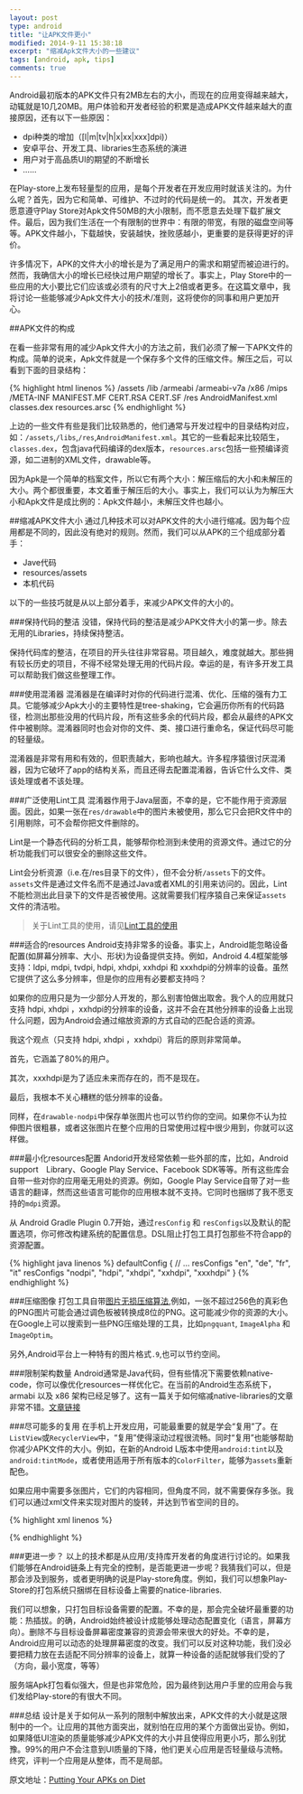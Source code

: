 ```yaml
---
layout: post
type: android
title: "让APK文件更小"
modified: 2014-9-11 15:38:18
excerpt: "缩减Apk文件大小的一些建议"
tags: [android, apk, tips]
comments: true
---
```

Android最初版本的APK文件只有2MB左右的大小，而现在的应用变得越来越大，动辄就是10几20MB。用户体验和开发者经验的积累是造成APK文件越来越大的直接原因，还有以下一些原因：

- dpi种类的增加（[l|m|tv|h|x|xx|xxx]dpi)）
- 安卓平台、开发工具、libraries生态系统的演进
- 用户对于高品质UI的期望的不断增长
- ……

在Play-store上发布轻量型的应用，是每个开发者在开发应用时就该关注的。为什么呢？首先，因为它和简单、可维护、不过时的代码是统一的。
其次，开发者更愿意遵守Play Store对Apk文件50MB的大小限制，而不愿意去处理下载扩展文件。最后，因为我们生活在一个有限制的世界中：有限的带宽，有限的磁盘空间等等。APK文件越小，下载越快，安装越快，挫败感越小，更重要的是获得更好的评价。

许多情况下，APK的文件大小的增长是为了满足用户的需求和期望而被迫进行的。然而，我确信大小的增长已经快过用户期望的增长了。事实上，Play Store中的一些应用的大小要比它们应该或必须有的尺寸大上2倍或者更多。在这篇文章中，我将讨论一些能够减少Apk文件大小的技术/准则，这将使你的同事和用户更加开心。

##APK文件的构成

在看一些非常有用的减少Apk文件大小的方法之前，我们必须了解一下APK文件的构成。简单的说来，Apk文件就是一个保存多个文件的压缩文件。解压之后，可以看到下面的目录结构：

{% highlight html linenos %}
/assets
/lib
  /armeabi
  /armeabi-v7a
  /x86
  /mips
/META-INF
  MANIFEST.MF
  CERT.RSA
  CERT.SF
/res
AndroidManifest.xml
classes.dex
resources.arsc
{% endhighlight %}

上边的一些文件有些是我们比较熟悉的，他们通常与开发过程中的目录结构对应，如：`/assets`,`/libs`,`/res`,`AndroidManifest.xml`。其它的一些看起来比较陌生，`classes.dex`，包含java代码编译的dex版本，`resources.arsc`包括一些预编译资源，如二进制的XML文件，drawable等。

因为Apk是一个简单的档案文件，所以它有两个大小：解压缩后的大小和未解压的大小。两个都很重要，本文着重于解压后的大小。事实上，我们可以认为为解压大小和Apk文件是成比例的：Apk文件越小，未解压文件也越小。

##缩减APK文件大小
通过几种技术可以对APK文件的大小进行缩减。因为每个应用都是不同的，因此没有绝对的规则。然而，我们可以从APK的三个组成部分着手：

- Jave代码
- resources/assets
- 本机代码

以下的一些技巧就是从以上部分着手，来减少APK文件的大小的。

###保持代码的整洁
没错，保持代码的整洁是减少APK文件大小的第一步。除去无用的Libraries，持续保持整洁。

保持代码库的整洁，在项目的开头往往非常容易。项目越久，难度就越大。那些拥有较长历史的项目，不得不经常处理无用的代码片段。幸运的是，有许多开发工具可以帮助我们做这些整理工作。

###使用混淆器
混淆器是在编译时对你的代码进行混淆、优化、压缩的强有力工具。它能够减少Apk大小的主要特性是tree-shaking，它会遍历你所有的代码路径，检测出那些没用的代码片段，所有这些多余的代码片段，都会从最终的APK文件中被剔除。混淆器同时也会对你的文件、类、接口进行重命名，保证代码尽可能的轻量级。

混淆器是非常有用和有效的，但职责越大，影响也越大。许多程序猿很讨厌混淆器，因为它破坏了app的结构关系，而且还得去配置混淆器，告诉它什么文件、类该处理或者不该处理。

###广泛使用Lint工具
混淆器作用于Java层面，不幸的是，它不能作用于资源层面。因此，如果一张在`res/drawable`中的图片未被使用，那么它只会把R文件中的引用剔除，可不会帮你把文件删除的。 

Lint是一个静态代码的分析工具，能够帮你检测到未使用的资源文件。通过它的分析功能我们可以很安全的删除这些文件。

Lint会分析资源（i.e.在/res目录下的文件），但不会分析`/assets`下的文件。`assets`文件是通过文件名而不是通过Java或者XML的引用来访问的。因此，Lint不能检测出此目录下的文件是否被使用。这就需要我们程序猿自己来保证`assets`文件的清洁啦。

>关于Lint工具的使用，请见[Lint工具的使用](http://developer.android.com/tools/debugging/improving-w-lint.html)

###适合的resources
Android支持非常多的设备。事实上，Android能忽略设备配置(如屏幕分辨率、大小、形状)为设备提供支持。例如，Android 4.4框架能够支持：ldpi, mdpi, tvdpi, hdpi, xhdpi, xxhdpi 和 xxxhdpi的分辨率的设备。虽然它提供了这么多分辨率，但是你的应用有必要都支持吗？

如果你的应用只是为一少部分人开发的，那么别害怕做出取舍。我个人的应用就只支持 hdpi, xhdpi ，xxhdpi的分辨率的设备，这并不会在其他分辨率的设备上出现什么问题，因为Android会通过缩放资源的方式自动的匹配合适的资源。

我这个观点（只支持 hdpi, xhdpi ，xxhdpi）背后的原则非常简单。

首先，它涵盖了80%的用户。

其次，xxxhdpi是为了适应未来而存在的，而不是现在。

最后，我根本不关心糟糕的低分辨率的设备。

同样，在`drawable-nodpi`中保存单张图片也可以节约你的空间。如果你不认为拉伸图片很粗暴，或者这张图片在整个应用的日常使用过程中很少用到，你就可以这样做。

###最小化resources配置
Andorid开发经常依赖一些外部的库，比如，Android support　Library、Google Play Service、Facebook SDK等等。所有这些库会自带一些对你的应用毫无用处的资源。例如，Google Play Service自带了对一些语言的翻译，然而这些语言可能你的应用根本就不支持。它同时也捆绑了我不愿支持的`mdpi`资源。

从 Android Gradle Plugin 0.7开始，通过`resConfig` 和 `resConfigs`以及默认的配置选项，你可修改构建系统的配置信息。DSL阻止打包工具打包那些不符合app的资源配置。

{% highlight java linenos %}
defaultConfig {
 	// ...
 	resConfigs "en", "de", "fr", "it"
 	resConfigs "nodpi", "hdpi", "xhdpi", "xxhdpi", "xxxhdpi"
}
{% endhighlight %}

###压缩图像
打包工具自带[图片无损压缩算法](http://developer.android.com/guide/topics/resources/drawable-resource.html#Bitmap),例如，一张不超过256色的真彩色的PNG图片可能会通过调色板被转换成8位的PNG。这可能减少你的资源的大小。在Google上可以搜索到一些PNG压缩处理的工具，比如`pngquant`, `ImageAlpha` 和 `ImageOptim`。

另外,Android平台上一种特有的图片格式`.9`,也可以节约空间。

###限制架构数量
Android通常是Java代码，但有些情况下需要依赖native-code，你可以像优化resources一样优化它。在当前的Android生态系统下， armabi 以及 x86 架构已经足够了。这有一篇关于如何缩减native-libraries的文章非常不错。[文章链接](http://blog.algolia.com/android-ndk-how-to-reduce-libs-size/)

###尽可能多的复用
在手机上开发应用，可能最重要的就是学会“复用”了。在`ListView`或`RecyclerView`中，“复用”使得滚动过程很流畅。同时“复用”也能够帮助你减少APK文件的大小。例如，在新的Android L版本中使用`android:tint`以及`android:tintMode`，或者使用适用于所有版本的`ColorFilter`，能够为`assets`重新配色。

如果应用中需要多张图片，它们的内容相同，但角度不同，就不需要保存多张。我们可以通过xml文件来实现对图片的旋转，并达到节省空间的目的。

{% highlight xml linenos %}
<?xml version="1.0" encoding="utf-8"?>
<rotate xmlns:android="http://schemas.android.com/apk/res/android"
 	android:drawable="@drawable/ic_arrow_expand"
 	android:fromDegrees="180"
 	android:pivotX="50%"
 	android:pivotY="50%"
 	android:toDegrees="180" />
{% endhighlight %}

###更进一步？
以上的技术都是从应用/支持库开发者的角度进行讨论的。如果我们能够在Android链条上有完全的控制，是否能更进一步呢？我猜我们可以，但是那会涉及到服务，或者更明确的说是Play-store角度。例如，我们可以想象Play-Store的打包系统只捆绑在目标设备上需要的natice-libraries.

我们可以想象，只打包目标设备需要的配置。不幸的是，那会完全破坏最重要的功能：热插拔。的确，Android始终被设计成能够处理动态配置变化（语言，屏幕方向）。删除不与目标设备屏幕密度兼容的资源会带来很大的好处。不幸的是，Android应用可以动态的处理屏幕密度的改变。我们可以反对这种功能，我们没必要把精力放在去适配不同分辨率的设备上，就算一种设备的适配就够我们受的了（方向，最小宽度，等等）

服务端Apk打包看似强大，但是也非常危险，因为最终到达用户手里的应用会与我们发给Play-store的有很大不同。

###总结
设计是关于如何从一系列的限制中解放出来，APK文件的大小就是这限制中的一个。让应用的其他方面突出，就别怕在应用的某个方面做出妥协。例如，如果降低UI渲染的质量能够减少APK文件的大小并且使得应用更小巧，那么别犹豫。99%的用户不会注意到UI质量的下降，他们更关心应用是否轻量级与流畅。终究，评判一个应用是从整体，而不是局部。


原文地址：[Putting Your APKs on Diet](http://cyrilmottier.com/2014/08/26/putting-your-apks-on-diet/)